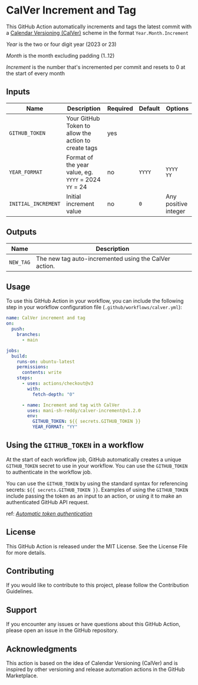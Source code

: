 # CalVer Increment and Tag

This GitHub Action automatically increments and tags the latest commit with
a [Calendar Versioning (CalVer)](http://calver.org/) scheme in the format `Year.Month.Increment`

_Year_ is the two or four digit year (2023 or 23)

_Month_ is the month excluding padding (1..12)

_Increment_ is the number that's incremented per commit and resets to 0 at the start of every month

## Inputs

| Name                | Description                                                     | Required | Default | Options              |
| ------------------- | --------------------------------------------------------------- | -------- | ------- | -------------------- |
| `GITHUB_TOKEN`      | Your GitHub Token to allow the action to create tags            | yes      |         |                      |
| `YEAR_FORMAT`       | Format of the year value, eg. <br> `YYYY` = 2024 <br> `YY` = 24 | no       | `YYYY`  | `YYYY` <br> `YY`     |
| `INITIAL_INCREMENT` | Initial increment value                                         | no       | `0`     | Any positive integer |

## Outputs

| Name      | Description                                           |
| --------- | ----------------------------------------------------- |
| `NEW_TAG` | The new tag auto-incremented using the CalVer action. |

## Usage

To use this GitHub Action in your workflow, you can include the following step in your workflow configuration
file (`.github/workflows/calver.yml`):

```yaml
name: CalVer increment and tag
on:
  push:
    branches:
      - main

jobs:
  build:
    runs-on: ubuntu-latest
    permissions:
      contents: write
    steps:
      - uses: actions/checkout@v3
        with:
          fetch-depth: "0"

      - name: Increment and tag with CalVer
        uses: mani-sh-reddy/calver-increment@v1.2.0
        env:
          GITHUB_TOKEN: ${{ secrets.GITHUB_TOKEN }}
          YEAR_FORMAT: "YY"
```

## Using the `GITHUB_TOKEN` in a workflow

At the start of each workflow job, GitHub automatically creates a unique `GITHUB_TOKEN` secret to use in your workflow. You can use the `GITHUB_TOKEN` to authenticate in the workflow job.

You can use the `GITHUB_TOKEN` by using the standard syntax for referencing secrets: `${{ secrets.GITHUB_TOKEN }}`. Examples of using the `GITHUB_TOKEN` include passing the token as an input to an action, or using it to make an authenticated GitHub API request.

ref: _[Automatic token authentication](https://docs.github.com/en/actions/security-guides/automatic-token-authentication)_

## License

This GitHub Action is released under the MIT License. See the License File for more details.

## Contributing

If you would like to contribute to this project, please follow the Contribution Guidelines.

## Support

If you encounter any issues or have questions about this GitHub Action, please open an issue in the GitHub repository.

## Acknowledgments

This action is based on the idea of Calendar Versioning (CalVer) and is inspired by other versioning and release
automation actions in the GitHub Marketplace.
